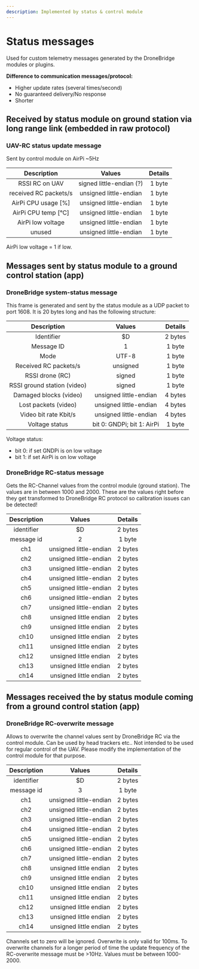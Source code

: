 ```yaml
---
description: Implemented by status & control module
---
```


# Status messages

Used for custom telemetry messages generated by the DroneBridge modules or plugins.

**Difference to communication messages/protocol:**

* Higher update rates \(several times/second\)
* No guaranteed delivery/No response
* Shorter

## Received by status module on ground station via long range link \(embedded in raw protocol\)

### UAV-RC status update message

 Sent by control module on AirPi ~5Hz

| Description | Values | Details |
| :---: | :---: | :---: |
| RSSI RC on UAV | signed little-endian \(?\) | 1 byte |
| received RC packets/s | unsigned little-endian | 1 byte |
| AirPi CPU usage \[%\] | unsigned little-endian | 1 byte |
| AirPi CPU temp \[°C\] | unsigned little-endian | 1 byte |
| AirPi low voltage | unsigned little-endian | 1 byte |
| unused | unsigned little-endian | 1 byte |

AirPi low voltage = 1 if low.

## Messages sent by status module to a ground control station \(app\)

### DroneBridge system-status message

This frame is generated and sent by the status module as a UDP packet to port 1608. It is 20 bytes long and has the following structure:



| Description | Values | Details |
| :---: | :---: | :---: |
| Identifier | $D | 2 bytes |
| Message ID | 1 | 1 byte |
| Mode | UTF-8 | 1 byte |
| Received RC packets/s | unsigned | 1 byte |
| RSSI drone \(RC\) | signed | 1 byte |
| RSSI ground station \(video\) | signed | 1 byte |
| Damaged blocks \(video\) | unsigned little-endian | 4 bytes |
| Lost packets \(video\) | unsigned little-endian | 4 bytes |
| Video bit rate Kbit/s | unsigned little-endian | 4 bytes |
| Voltage status | bit 0: GNDPi;  bit 1: AirPi | 1 byte |

Voltage status: 

* bit 0: if set GNDPi is on low voltage
* bit 1: if set AirPi is on low voltage

### DroneBridge RC-status message

Gets the RC-Channel values from the control module \(ground station\). The values are in between 1000 and 2000. These are the values right before they get transformed to DroneBridge RC protocol so calibration issues can be detected!

| Description | Values | Details |
| :---: | :---: | :---: |
| identifier | $D | 2 bytes |
| message id | 2 | 1 byte |
| ch1 | unsigned little-endian | 2 bytes |
| ch2 | unsigned little-endian | 2 bytes |
| ch3 | unsigned little-endian | 2 bytes |
| ch4 | unsigned little-endian | 2 bytes |
| ch5 | unsigned little-endian | 2 bytes |
| ch6 | unsigned little-endian | 2 bytes |
| ch7 | unsigned little-endian | 2 bytes |
| ch8 | unsigned little endian | 2 bytes |
| ch9 | unsigned little endian | 2 bytes |
| ch10 | unsigned little endian | 2 bytes |
| ch11 | unsigned little endian | 2 bytes |
| ch12 | unsigned little endian | 2 bytes |
| ch13 | unsigned little endian | 2 bytes |
| ch14 | unsigned little endian | 2 bytes |

## Messages received the by status module coming from a ground control station \(app\)

### DroneBridge RC-overwrite message

Allows to overwrite the channel values sent by DroneBridge RC via the control module. Can be used by head trackers etc.. Not intended to be used for regular control of the UAV. Please modify the implementation of the control module for that purpose.

| Description | Values | Details |
| :---: | :---: | :---: |
| identifier | $D | 2 bytes |
| message id | 3 | 1 byte |
| ch1 | unsigned little-endian | 2 bytes |
| ch2 | unsigned little-endian | 2 bytes |
| ch3 | unsigned little-endian | 2 bytes |
| ch4 | unsigned little-endian | 2 bytes |
| ch5 | unsigned little-endian | 2 bytes |
| ch6 | unsigned little-endian | 2 bytes |
| ch7 | unsigned little-endian | 2 bytes |
| ch8 | unsigned little endian | 2 bytes |
| ch9 | unsigned little endian | 2 bytes |
| ch10 | unsigned little endian | 2 bytes |
| ch11 | unsigned little endian | 2 bytes |
| ch12 | unsigned little endian | 2 bytes |
| ch13 | unsigned little endian | 2 bytes |
| ch14 | unsigned little endian | 2 bytes |

Channels set to zero will be ignored. Overwrite is only valid for 100ms. To overwrite channels for a longer period of time the update frequency of the RC-overwrite message must be &gt;10Hz. Values must be between 1000-2000.

